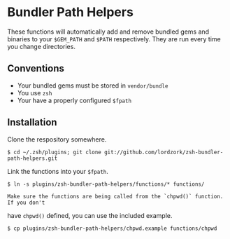 # Bundler Path Helpers

These functions will automatically add and remove bundled gems and binaries
to your `$GEM_PATH` and `$PATH` respectively. They are run every time you change
directories.

## Conventions

* Your bundled gems must be stored in `vendor/bundle`
* You use `zsh`
* Your have a properly configured `$fpath`

## Installation

Clone the respository somewhere.

    $ cd ~/.zsh/plugins; git clone git://github.com/lordzork/zsh-bundler-path-helpers.git

Link the functions into your `$fpath`.

    $ ln -s plugins/zsh-bundler-path-helpers/functions/* functions/

    Make sure the functions are being called from the `chpwd()` function. If you don't
have `chpwd()` defined, you can use the included example.

    $ cp plugins/zsh-bundler-path-helpers/chpwd.example functions/chpwd